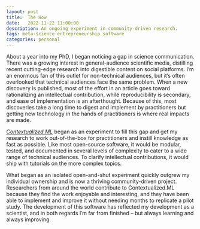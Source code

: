 ```yaml
---
layout: post
title:  The How
date:   2022-11-22 11:00:00
description: An ongoing experiment in community-driven research.
tags: meta-science entrepreneurship software
categories: personal
---
```

About a year into my PhD, I began noticing a gap in science communication. There was a growing interest in general-audience scientific media, distilling recent cutting-edge research into digestible content on social platforms. I’m an enormous fan of this outlet for non-technical audiences, but it’s often overlooked that technical audiences face the same problem. When a new discovery is published, most of the effort in an article goes toward rationalizing an intellectual contribution, while reproducibility is secondary, and ease of implementation is an afterthought. Because of this, most discoveries take a long time to digest and implement by practitioners but getting new technology in the hands of practitioners is where real impacts are made. 

*[Contextualized.ML](https://contextualized.ml/)* began as an experiment to fill this gap and get my research to work out-of-the-box for practitioners and instill knowledge as fast as possible. Like most open-source software, it would be modular, tested, and documented in several levels of complexity to cater to a wide range of technical audiences. To clarify intellectual contributions, it would ship with tutorials on the more complex topics. 

What began as an isolated open-and-shut experiment quickly outgrew my individual ownership and is now a thriving community-driven project. Researchers from around the world contribute to Contextualized.ML because they find the work enjoyable and interesting, and they have been able to implement and improve it without needing months to replicate a pilot study. The development of this software has reflected my development as a scientist, and in both regards I’m far from finished – but always learning and always improving.